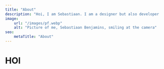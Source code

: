 ```yaml
---
title: "About"
description: "Hoi, I am Sebastiaan. I am a designer but also developer and I want to create spaces where people can be themselves and thrive. I am interested in the way technology affects its users and often that can be very distant and static. As an observant, playful and honest designer, I want to be the bridge between these too often very different worlds."
image:
    url: "/images/pf.webp"
    alt: "Picture of me, Sebastiaan Benjamins, smiling at the camera"
seo:
    metaTitle: "About"
---
```


# HOI
